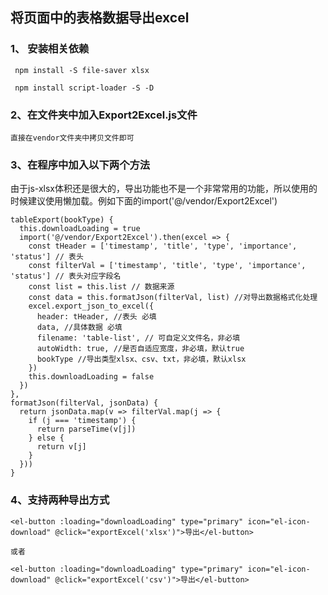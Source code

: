 ## 将页面中的表格数据导出excel

### 1、 安装相关依赖
```
 npm install -S file-saver xlsx
 
 npm install script-loader -S -D
```

### 2、在文件夹中加入Export2Excel.js文件
    直接在vendor文件夹中拷贝文件即可
    
    
### 3、在程序中加入以下两个方法
由于js-xlsx体积还是很大的，导出功能也不是一个非常常用的功能，所以使用的时候建议使用懒加载。例如下面的import('@/vendor/Export2Excel')
```
tableExport(bookType) {
  this.downloadLoading = true
  import('@/vendor/Export2Excel').then(excel => {
    const tHeader = ['timestamp', 'title', 'type', 'importance', 'status'] // 表头
    const filterVal = ['timestamp', 'title', 'type', 'importance', 'status'] // 表头对应字段名
    const list = this.list // 数据来源
    const data = this.formatJson(filterVal, list) //对导出数据格式化处理
    excel.export_json_to_excel({
      header: tHeader, //表头 必填
      data, //具体数据 必填
      filename: 'table-list', // 可自定义文件名，非必填
      autoWidth: true, //是否自适应宽度，非必填，默认true
      bookType //导出类型xlsx、csv、txt，非必填，默认xlsx
    })
    this.downloadLoading = false
  })
},
formatJson(filterVal, jsonData) {
  return jsonData.map(v => filterVal.map(j => {
    if (j === 'timestamp') {
      return parseTime(v[j])
    } else {
      return v[j]
    }
  }))
}
```
### 4、支持两种导出方式
```
<el-button :loading="downloadLoading" type="primary" icon="el-icon-download" @click="exportExcel('xlsx')">导出</el-button>

或者

<el-button :loading="downloadLoading" type="primary" icon="el-icon-download" @click="exportExcel('csv')">导出</el-button>
```
